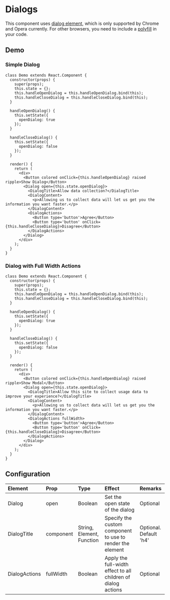 # Dialogs

This component uses [dialog element](https://www.w3.org/TR/2013/CR-html5-20130806/interactive-elements.html#the-dialog-element), which is only supported by Chrome and Opera currently. For other browsers, you need to include a [polyfill](https://github.com/GoogleChrome/dialog-polyfill) in your code.

## Demo

### Simple Dialog

```jsx_demo_class
class Demo extends React.Component {
  constructor(props) {
    super(props);
    this.state = {};
    this.handleOpenDialog = this.handleOpenDialog.bind(this);
    this.handleCloseDialog = this.handleCloseDialog.bind(this);
  }

  handleOpenDialog() {
    this.setState({
      openDialog: true
    });
  }

  handleCloseDialog() {
    this.setState({
      openDialog: false
    });
  }

  render() {
    return (
      <div>
        <Button colored onClick={this.handleOpenDialog} raised ripple>Show Dialog</Button>
        <Dialog open={this.state.openDialog}>
          <DialogTitle>Allow data collection?</DialogTitle>
          <DialogContent>
            <p>Allowing us to collect data will let us get you the information you want faster.</p>
          </DialogContent>
          <DialogActions>
            <Button type='button'>Agree</Button>
            <Button type='button' onClick={this.handleCloseDialog}>Disagree</Button>
          </DialogActions>
        </Dialog>
      </div>
    );
  }
}
```

### Dialog with Full Width Actions

```jsx_demo_class
class Demo extends React.Component {
  constructor(props) {
    super(props);
    this.state = {};
    this.handleOpenDialog = this.handleOpenDialog.bind(this);
    this.handleCloseDialog = this.handleCloseDialog.bind(this);
  }

  handleOpenDialog() {
    this.setState({
      openDialog: true
    });
  }

  handleCloseDialog() {
    this.setState({
      openDialog: false
    });
  }

  render() {
    return (
      <div>
        <Button colored onClick={this.handleOpenDialog} raised ripple>Show Modal</Button>
        <Dialog open={this.state.openDialog}>
          <DialogTitle>Allow this site to collect usage data to improve your experience?</DialogTitle>
          <DialogContent>
            <p>Allowing us to collect data will let us get you the information you want faster.</p>
          </DialogContent>
          <DialogActions fullWidth>
            <Button type='button'>Agree</Button>
            <Button type='button' onClick={this.handleCloseDialog}>Disagree</Button>
          </DialogActions>
        </Dialog>
      </div>
    );
  }
}
```

## Configuration

| Element   | Prop         | Type      | Effect       | Remarks      |
|:----------|:-------------|:----------|:-------------|:-------------|
| Dialog    | open         | Boolean   | Set the open state of the dialog  | Optional |
| DialogTitle | component  | String, Element, Function | Specify the custom component to use to render the element | Optional. Default 'h4' |
| DialogActions | fullWidth | Boolean  | Apply the full-width effect to all children of dialog actions  | Optional |

